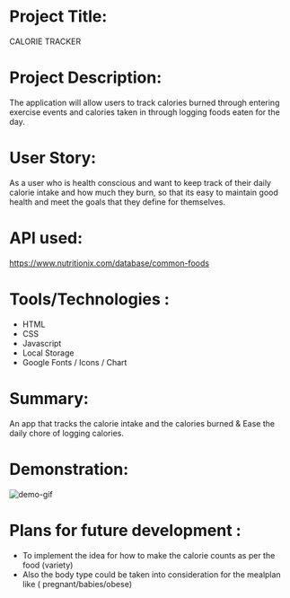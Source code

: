 # Project Title: 
CALORIE TRACKER

# Project Description: 
The application will allow users to track calories burned through entering exercise events and calories taken in through logging foods eaten for the day.

# User Story:
As a user who is health conscious and want to keep track of their daily calorie intake and how much they burn, so that its easy to maintain good health and meet the goals that they define for themselves.

# API used:
 https://www.nutritionix.com/database/common-foods

# Tools/Technologies :
* HTML
* CSS
* Javascript
* Local Storage
* Google Fonts / Icons / Chart 

# Summary:
An app that tracks the calorie intake and the calories burned & Ease the daily chore of logging calories.

# Demonstration:
![demo-gif](https://github.com/sarita87das/project-one-self-work-/blob/master/calorietracker.gif)

# Plans for future development :
* To implement the idea for how to make the calorie counts as per the food (variety)
* Also the body type could be taken into consideration for the mealplan like ( pregnant/babies/obese)